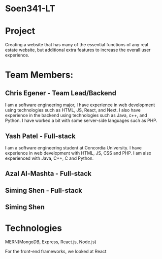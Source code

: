 # Soen341-LT

# Project
Creating a website that has many of the essential functions of any real estate website, but additional extra features to increase the overall user experience.

# Team Members:
## Chris Egener - Team Lead/Backend
  I am a software engineering major, I have experience in web development using technologies such as HTML, JS, React, and Next.
  I also have experience in the backend using technologies such as Java, c++, and Python. I have worked a bit with some server-side languages such as PHP.

## Yash Patel - Full-stack
I am a software engineering student at Concordia University. I have experience in web development with HTML, JS, CSS and PHP. I am also experienced with Java, C++, C and Python. 

## Azal Al-Mashta - Full-stack
## Siming Shen - Full-stack 
## Siming Shen 

# Technologies
MERN(MongoDB, Express, React.js, Node.js)

For the front-end frameworks, we looked at React
